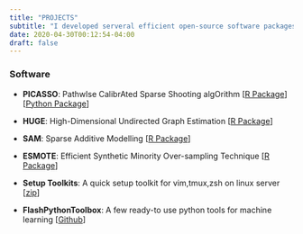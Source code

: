```yaml
---
title: "PROJECTS"
subtitle: "I developed serveral efficient open-source software packages for scientific computating. Serveral useful toolkit for coding are also included here."
date: 2020-04-30T00:12:54-04:00
draft: false
---
```


### Software

- **PICASSO**: PathwIse CalibrAted Sparse Shooting algOrithm [[R Package]("https://github.com/jasonge27/picasso/")] [[Python Package]("https://hmjianggatech.github.io/picasso/")]

- **HUGE**: High-Dimensional Undirected Graph Estimation [[R Package]("https://github.com/HMJiangGatech/huge")]

- **SAM**: Sparse Additive Modelling [[R Package]("https://github.com/HMJiangGatech/sam")]

- **ESMOTE**: Efficient Synthetic Minority Over-sampling Technique [[R Package]("https://github.com/HMJiangGatech/ESmote")]

- **Setup Toolkits**: A quick setup toolkit for vim,tmux,zsh on linux server [[zip]("files/atom_vim_zsh_tmux_configs.zip")]

- **FlashPythonToolbox**: A few ready-to use python tools for machine learning [[Github]("https://github.com/Gatech-Flash/FlashPythonToolbox")]
